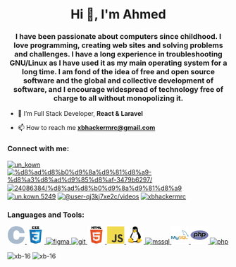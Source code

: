 <h1 align="center">Hi 👋, I'm Ahmed</h1>
<h3 align="center">I have been passionate about computers since childhood. I love programming, creating web sites and solving problems and challenges. I have a long experience in troubleshooting GNU/Linux as I have used it as my main operating system for a long time. I am fond of the idea of free and open source software and the global and collective development of software, and I encourage widespread of technology free of charge to all without monopolizing it.</h3>

- 🌱 I’m Full Stack Developer, **React & Laravel**

- 📫 How to reach me **xbhackermrc@gmail.com**

<h3 align="left">Connect with me:</h3>
<p align="left">
<a href="https://codepen.io/un_kown" target="blank"><img align="center" src="https://raw.githubusercontent.com/rahuldkjain/github-profile-readme-generator/master/src/images/icons/Social/codepen.svg" alt="un_kown" height="30" width="40" /></a>
<a href="https://www.linkedin.com/in/ahmed-assari/" target="blank"><img align="center" src="https://raw.githubusercontent.com/rahuldkjain/github-profile-readme-generator/master/src/images/icons/Social/linked-in-alt.svg" alt="%d8%ad%d8%b0%d9%8a%d9%81%d8%a9-%d8%a3%d8%ad%d9%85%d8%af-3479b6297/" height="30" width="40" /></a>
<a href="https://stackoverflow.com/users/24086384/%d8%ad%d8%b0%d9%8a%d9%81%d8%a9" target="blank"><img align="center" src="https://raw.githubusercontent.com/rahuldkjain/github-profile-readme-generator/master/src/images/icons/Social/stack-overflow.svg" alt="24086384/%d8%ad%d8%b0%d9%8a%d9%81%d8%a9" height="30" width="40" /></a>
<a href="https://fb.com/un.kown.5249" target="blank"><img align="center" src="https://raw.githubusercontent.com/rahuldkjain/github-profile-readme-generator/master/src/images/icons/Social/facebook.svg" alt="un.kown.5249" height="30" width="40" /></a>
<a href="https://www.youtube.com/channel/UCGSOTd40ldc0bV5ULIyP0gw" target="blank"><img align="center" src="https://raw.githubusercontent.com/rahuldkjain/github-profile-readme-generator/master/src/images/icons/Social/youtube.svg" alt="@user-qj3kj7xe2c/videos" height="30" width="40" /></a>
<a href="https://www.hackerrank.com/xbhackermrc" target="blank"><img align="center" src="https://raw.githubusercontent.com/rahuldkjain/github-profile-readme-generator/master/src/images/icons/Social/hackerrank.svg" alt="xbhackermrc" height="30" width="40" /></a>
</p>

<h3 align="left">Languages and Tools:</h3>
<p align="left">
  <a href="https://www.cprogramming.com/" target="_blank" rel="noreferrer"> 
    <img src="https://raw.githubusercontent.com/devicons/devicon/master/icons/c/c-original.svg" alt="c" width="40" height="40"/> 
  </a> 
  <a href="https://www.w3schools.com/css/" target="_blank" rel="noreferrer"> 
    <img src="https://raw.githubusercontent.com/devicons/devicon/master/icons/css3/css3-original-wordmark.svg" alt="css3" width="40" height="40"/> 
  </a> 
  <a href="https://www.figma.com/" target="_blank" rel="noreferrer"> 
    <img src="https://www.vectorlogo.zone/logos/figma/figma-icon.svg" alt="figma" width="40" height="40"/> 
  </a>
  <a href="https://git-scm.com/" target="_blank" rel="noreferrer"> 
      <img src="https://www.vectorlogo.zone/logos/git-scm/git-scm-icon.svg" alt="git" width="40" height="40"/> 
  </a> 
  <a href="https://www.w3.org/html/" target="_blank" rel="noreferrer">
    <img src="https://raw.githubusercontent.com/devicons/devicon/master/icons/html5/html5-original-wordmark.svg" alt="html5" width="40" height="40"/> 
  </a>
  <a href="https://developer.mozilla.org/en-US/docs/Web/JavaScript" target="_blank" rel="noreferrer"> 
    <img src="https://raw.githubusercontent.com/devicons/devicon/master/icons/javascript/javascript-original.svg" alt="javascript" width="40" height="40"/>
  </a>
  <a href="https://www.linux.org/" target="_blank" rel="noreferrer">
    <img src="https://raw.githubusercontent.com/devicons/devicon/master/icons/linux/linux-original.svg" alt="linux" width="40" height="40"/> 
  </a>
  <a href="https://www.microsoft.com/en-us/sql-server" target="_blank" rel="noreferrer">
    <img src="https://www.svgrepo.com/show/303229/microsoft-sql-server-logo.svg" alt="mssql" width="40" height="40"/> 
  </a>
  <a href="https://www.mysql.com/" target="_blank" rel="noreferrer"> 
    <img src="https://raw.githubusercontent.com/devicons/devicon/master/icons/mysql/mysql-original-wordmark.svg" alt="mysql" width="40" height="40"/>
  </a> 
  <a href="https://www.php.net" target="_blank" rel="noreferrer"> 
    <img src="https://raw.githubusercontent.com/devicons/devicon/master/icons/php/php-original.svg" alt="php" width="40" height="40"/>
  </a> 
  <a href="https://www.laravel.com" target="_blank" rel="noreferrer"> 
    <img src="https://raw.githubusercontent.com/devicons/devicon/icons/laravel/laravel-original.svg" alt="php" width="40" height="40"/>
  </a> 
</p>

<img align="center" src="https://github-readme-stats.vercel.app/api/top-langs?username=xb-16&show_icons=true&locale=en&layout=compact" alt="xb-16" />

<img align="center" src="https://github-readme-streak-stats.herokuapp.com/?user=xb-16&" alt="xb-16" />
